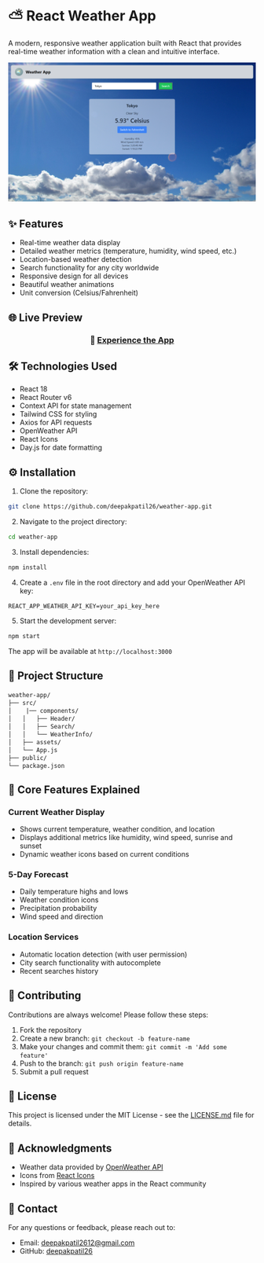 # ⛅ React Weather App

A modern, responsive weather application built with React that provides real-time weather information with a clean and intuitive interface.

![Weather App Demo](src/assets/weather-app.png)

## ✨ Features

- Real-time weather data display
- Detailed weather metrics (temperature, humidity, wind speed, etc.)
- Location-based weather detection
- Search functionality for any city worldwide
- Responsive design for all devices
- Beautiful weather animations
- Unit conversion (Celsius/Fahrenheit)

## 🌐 Live Preview

<div align="center">
  
### 🚀 [Experience the App](https://react-weather-o0l42ks0b-deepakpatil26s-projects.vercel.app/)
  
</div>

## 🛠️ Technologies Used

- React 18
- React Router v6
- Context API for state management
- Tailwind CSS for styling
- Axios for API requests
- OpenWeather API
- React Icons
- Day.js for date formatting

## ⚙️ Installation

1. Clone the repository:
```bash
git clone https://github.com/deepakpatil26/weather-app.git
```

2. Navigate to the project directory:
```bash
cd weather-app
```

3. Install dependencies:
```bash
npm install
```

4. Create a `.env` file in the root directory and add your OpenWeather API key:
```env
REACT_APP_WEATHER_API_KEY=your_api_key_here
```

5. Start the development server:
```bash
npm start
```

The app will be available at `http://localhost:3000`

## 📁 Project Structure

```
weather-app/
├── src/
│    |── components/
│   │   ├── Header/
│   │   ├── Search/
│   │   └── WeatherInfo/
│   ├── assets/
│   └── App.js
├── public/
└── package.json
```

## 🎯 Core Features Explained

### Current Weather Display
- Shows current temperature, weather condition, and location
- Displays additional metrics like humidity, wind speed, sunrise and sunset
- Dynamic weather icons based on current conditions

### 5-Day Forecast
- Daily temperature highs and lows
- Weather condition icons
- Precipitation probability
- Wind speed and direction

### Location Services
- Automatic location detection (with user permission)
- City search functionality with autocomplete
- Recent searches history

## 🤝 Contributing

Contributions are always welcome! Please follow these steps:

1. Fork the repository
2. Create a new branch: `git checkout -b feature-name`
3. Make your changes and commit them: `git commit -m 'Add some feature'`
4. Push to the branch: `git push origin feature-name`
5. Submit a pull request

## 📝 License

This project is licensed under the MIT License - see the [LICENSE.md](LICENSE.md) file for details.

## 🙏 Acknowledgments

- Weather data provided by [OpenWeather API](https://openweathermap.org/api)
- Icons from [React Icons](https://react-icons.github.io/react-icons/)
- Inspired by various weather apps in the React community

## 📧 Contact

For any questions or feedback, please reach out to:
- Email: deepakpatil2612@gmail.com
- GitHub: [deepakpatil26](https://github.com/deepakpatil26)